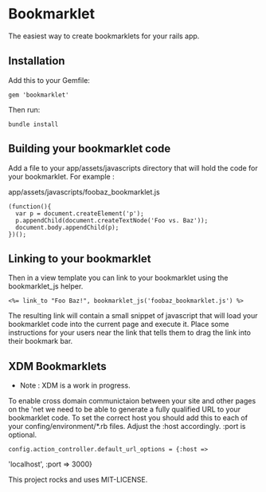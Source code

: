 Bookmarklet
===================

The easiest way to create bookmarklets for your rails app.

Installation
-------------------

Add this to your Gemfile:

    gem 'bookmarklet'

Then run:

    bundle install

Building your bookmarklet code
---------------------------------

Add a file to your app/assets/javascripts directory that will hold the
code for your bookmarklet.  For example :

app/assets/javascripts/foobaz_bookmarklet.js

    (function(){
      var p = document.createElement('p');
      p.appendChild(document.createTextNode('Foo vs. Baz'));
      document.body.appendChild(p);
    })();

Linking to your bookmarklet
---------------------------------

Then in a view template you can link to your bookmarklet using the
bookmarklet_js helper.

    <%= link_to "Foo Baz!", bookmarklet_js('foobaz_bookmarklet.js') %>

The resulting link will contain a small snippet of javascript that will
load your bookmarklet code into the current page and execute it.  Place
some instructions for your users near the link that tells them to drag
the link into their bookmark bar.  

XDM Bookmarklets
----------------------------------

* Note : XDM is a work in progress.

To enable cross domain communictaion between your site and other pages
on the 'net we need to be able to generate a fully qualified URL to your
bookmarklet code.  To set the correct host you should add this to each
of your confing/environment/*.rb files.  Adjust the :host accordingly.
:port is optional.

    config.action_controller.default_url_options = {:host =>
'localhost', :port => 3000}



This project rocks and uses MIT-LICENSE.
